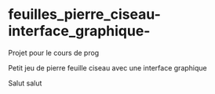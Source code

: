 # feuilles_pierre_ciseau-interface_graphique-

Projet pour le cours de prog

Petit jeu de pierre feuille ciseau avec une interface graphique

Salut salut